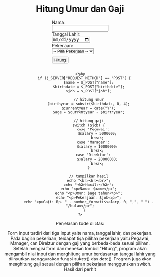 <!DOCTYPE html>
<html>
<head>
	<title>Hitung Umur dan Gaji</title>
	<style>
		body {
			text-align: center;
		}
		form {
			display: inline-block;
			text-align: left;
		}
		input[type="submit"] {
			margin-top: 10px;
		}
	</style>
</head>
<body>
	<h1>Hitung Umur dan Gaji</h1>
	<form method="POST">
		<label for="name">Nama:</label><br>
		<input type="text" id="name" name="name" required><br>
		<label for="birthdate">Tanggal Lahir:</label><br>
		<input type="date" id="birthdate" name="birthdate" required><br>
		<label for="job">Pekerjaan:</label><br>
		<select id="job" name="job" required>
			<option value="">-- Pilih Pekerjaan --</option>
			<option value="Pegawai">Pegawai </option>
			<option value="Manager">Manager </option>
			<option value="Direktur">Direktur</option>
		</select><br>
		<input type="submit" value="Hitung">
	</form>

	<?php
		if ($_SERVER["REQUEST_METHOD"] == "POST") {
			$name = $_POST["name"];
			$birthdate = $_POST["birthdate"];
			$job = $_POST["job"];

			// hitung umur
			$birthyear = substr($birthdate, 0, 4);
			$currentyear = date("Y");
			$age = $currentyear - $birthyear;

			// hitung gaji
			switch ($job) {
				case 'Pegawai':
					$salary = 5000000;
					break;
				case 'Manager':
					$salary = 10000000;
					break;
				case 'Direktur':
					$salary = 20000000;
					break;
			}

			// tampilkan hasil
			echo "<br><hr><br>";
			echo "<h2>Hasil:</h2>";
			echo "<p>Nama: $name</p>";
			echo "<p>Umur: $age tahun</p>";
			echo "<p>Pekerjaan: $job</p>";
			echo "<p>Gaji: Rp. " . number_format($salary, 0, ",", ".") . "/bulan</p>";
		}
	?>
</body>
</html>

Penjelasan kode di atas:

Form input terdiri dari tiga input yaitu nama, tanggal lahir, dan pekerjaan.
Pada bagian pekerjaan, terdapat tiga pilihan pekerjaan yaitu Pegawai, Manager, dan Direktur dengan gaji yang berbeda-beda sesuai pilihan.
Setelah mengisi form dan menekan tombol "Hitung", program akan mengambil nilai input dan menghitung umur berdasarkan tanggal lahir yang diinputkan menggunakan fungsi substr() dan date().
Program juga akan menghitung gaji sesuai dengan pilihan pekerjaan menggunakan switch.
Hasil dari perhit




